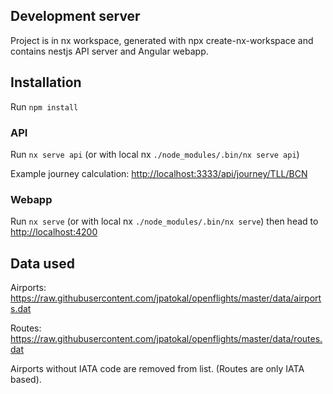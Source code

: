 ## Development server

Project is in nx workspace, generated with npx create-nx-workspace and contains nestjs API server and Angular webapp.

## Installation

Run `npm install`

### API

Run `nx serve api` (or with local nx `./node_modules/.bin/nx serve api`)

Example journey calculation: <http://localhost:3333/api/journey/TLL/BCN>

### Webapp

Run `nx serve` (or with local nx `./node_modules/.bin/nx serve`) then head to <http://localhost:4200>

## Data used

Airports: <https://raw.githubusercontent.com/jpatokal/openflights/master/data/airports.dat>

Routes: <https://raw.githubusercontent.com/jpatokal/openflights/master/data/routes.dat>

Airports without IATA code are removed from list. (Routes are only IATA based).
